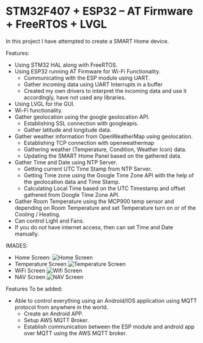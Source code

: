 # STM32F407 + ESP32 – AT Firmware + FreeRTOS + LVGL

In this project I have attempted to create a SMART Home device.

Features: 
* Using STM32 HAL along with FreeRTOS.
* Using ESP32 running AT Firmware for Wi-Fi Functionality.
  * Communicating with the ESP module using UART.
  * Gather incoming data using UART Interrupts in a buffer
  * Created my own drivers to interpret the incoming data and use it accordingly, have not used any libraries.
* Using LVGL for the GUI.
* Wi-Fi functionality.
* Gather geolocation using the google geolocation API.
  * Establishing SSL connection with googleapis.
  * Gather latitude and longitude data.  
* Gather weather information from OpenWeatherMap using geolocation.
  * Establishing TCP connection with openweathermap
  * Gathering weather (Temperature, Condition, Weather Icon) data.
  * Updating the SMART Home Panel based on the gathered data.
* Gather Time and Date using NTP Server.
  * Getting current UTC Time Stamp from NTP Server.
  * Getting Time zone using the Google Time Zone API with the help of the geolocation data and Time Stamp.
  * Calculating Local Time based on the UTC Timestamp and offset gathered from Google Time Zone API. 
* Gather Room Temperature using the MCP900 temp sensor and depending on Room Temperature and set Temperature turn on or of the Cooling / Heating.
* Can control Light and Fans.
* If you do not have internet access, then can set Time and Date manually.

IMAGES:
* Home Screen:
  ![Home Screen](https://github.com/user-attachments/assets/e183c80f-2757-4bdb-9e91-a8914fc68261)
* Temperature Screen
  ![Temperature Screen](https://github.com/user-attachments/assets/431b4609-8a92-442b-ad04-d34ac3354316)
* WiFi Screen
  ![Wifi Screen](https://github.com/user-attachments/assets/b0ff5c12-5b9d-41bc-b240-ec5cd2636130)
* NAV Screen
  ![NAV Screen](https://github.com/user-attachments/assets/17b5fbf4-e6b5-4732-ae96-7da9a1fab323)

Features To be added:
* Able to control everything using an Android/IOS application using MQTT protocol from anywhere in the world.
  * Create an Android APP.
  * Setup AWS MQTT Broker.
  * Establish communication between the ESP module and android app over MQTT using the AWS MQTT broker.
